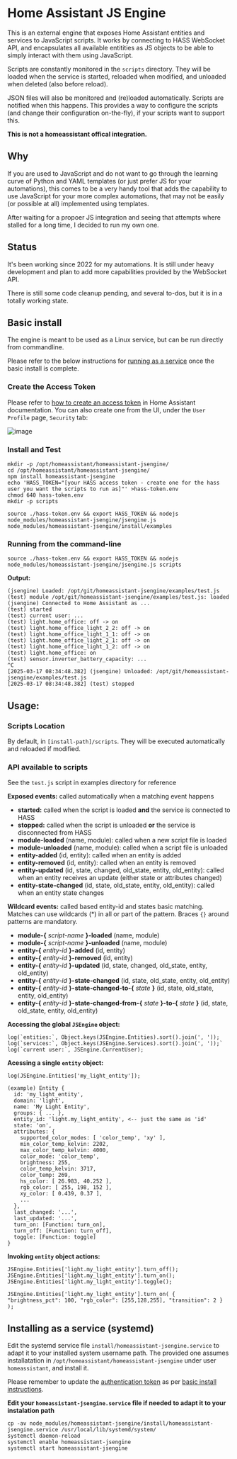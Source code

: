 # Home Assistant JS Engine
This is an external engine that exposes Home Assistant entities and services to JavaScript scripts. It works by connecting to HASS WebSocket API, and encapsulates all available entitities as JS objects to be able to simply interact with them using JavaScript.

Scripts are constantly monitored in the `scripts` directory. They will be loaded when the service is started, reloaded when modified, and unloaded when deleted (also before reload).

JSON files will also be monitored and (re)loaded automatically. Scripts are notified when this happens. This provides a way to configure the scripts (and change their configuration on-the-fly), if your scripts want to support this.

**This is not a homeassistant offical integration.**

## Why
If you are used to JavaScript and do not want to go through the learning curve of Python and YAML templates (or just prefer JS for your automations), this comes to be a very handy tool that adds the capability to use JavaScript for your more complex automations, that may not be easily (or possible at all) implemented using templates.

After waiting for a propoer JS integration and seeing that attempts where stalled for a long time, I decided to run my own one.

## Status
It's been working since 2022 for my automations. It is still under heavy development and plan to add more capabilities provided by the WebSocket API.

There is still some code cleanup pending, and several to-dos, but it is in a totally working state.

## Basic install

The engine is meant to be used as a Linux service, but can be run directly from commandline.

Please refer to the below instructions for [running as a service](https://github.com/puzzle-star/homeassistant-jsengine/tree/master?tab=readme-ov-file#installing-as-a-service-systemd) once the basic install is complete.

### Create the Access Token

Please refer to [how to create an access token](https://developers.home-assistant.io/docs/auth_api/#long-lived-access-token) in Home Assistant documentation. You can also create one from the UI, under the `User Profile` page, `Security` tab:

![image](https://github.com/user-attachments/assets/e1c0a3f6-f2aa-45ba-ba80-48d04176ef41)

### Install and Test
```
mkdir -p /opt/homeassistant/homeassistant-jsengine/
cd /opt/homeassistant/homeassistant-jsengine/
npm install homeassistant-jsengine
echo 'HASS_TOKEN="[your HASS access token - create one for the hass user you want the scripts to run as]"' >hass-token.env
chmod 640 hass-token.env
mkdir -p scripts

source ./hass-token.env && export HASS_TOKEN && nodejs node_modules/homeassistant-jsengine/jsengine.js node_modules/homeassistant-jsengine/install/examples
```

### Running from the command-line
```
source ./hass-token.env && export HASS_TOKEN && nodejs node_modules/homeassistant-jsengine/jsengine.js scripts
```

**Output:**
```
(jsengine) Loaded: /opt/git/homeassistant-jsengine/examples/test.js
(test) module /opt/git/homeassistant-jsengine/examples/test.js: loaded
(jsengine) Connected to Home Assistant as ...
(test) started
(test) current user: ...
(test) light.home_office: off -> on
(test) light.home_office_light_2_2: off -> on
(test) light.home_office_light_1_1: off -> on
(test) light.home_office_light_2_1: off -> on
(test) light.home_office_light_1_2: off -> on
(test) light.home_office: on
(test) sensor.inverter_battery_capacity: ...
^C
[2025-03-17 08:34:48.382] (jsengine) Unloaded: /opt/git/homeassistant-jsengine/examples/test.js
[2025-03-17 08:34:48.382] (test) stopped
```

## Usage: 

### Scripts Location

By default, in `[install-path]/scripts`. They will be executed automatically and reloaded if modified.

### API available to scripts

See the `test.js` script in examples directory for reference

**Exposed events:** called automatically when a matching event happens

- **started:** called when the script is loaded **and** the service is connected to HASS
- **stopped:** called when the script is unloaded **or** the service is disconnected from HASS
- **module-loaded** (name, module): called when a new script file is loaded
- **module-unloaded** (name, module): called when a script file is unloaded
- **entity-added** (id, entity): called when an entity is added
- **entity-removed** (id, entity): called when an entity is removed
- **entity-updated** (id, state, changed, old_state, entity, old_entity): called when an entity receives an update (either state or attributes changed)
- **entity-state-changed** (id, state, old_state, entity, old_entity): called when an entity state changes

**Wildcard events:** called based entity-id and states basic matching. Matches can use wildcards (*) in all or part of the pattern. Braces `{}` around patterns are mandatory.
- __module-{__ _script-name_ __}-loaded__ (name, module)
- __module-{__ _script-name_ __}-unloaded__ (name, module)
- __entity-{__ _entity-id_ __}-added__ (id, entity)
- __entity-{__ _entity-id_ __}-removed__ (id, entity)
- __entity-{__ _entity-id_ __}-updated__ (id, state, changed, old_state, entity, old_entity)
- __entity-{__ _entity-id_ __}-state-changed__ (id, state, old_state, entity, old_entity)
- __entity-{__ _entity-id_ __}-state-changed-to-{__ _state_ __}__ (id, state, old_state, entity, old_entity)
- __entity-{__ _entity-id_ __}-state-changed-from-{__ _state_ __}-to-{__ _state_ __}__ (id, state, old_state, entity, old_entity)

**Accessing the global `JSEngine` object:**
```
log(`entities:`, Object.keys(JSEngine.Entities).sort().join(', '));
log(`services:`, Object.keys(JSEngine.Services).sort().join(', '));`
log(`current user:`, JSEngine.CurrentUser);
```

**Acessing a single `entity` object:**
```
log(JSEngine.Entities['my_light_entity']);

(example) Entity {
  id: 'my_light_entity',
  domain: 'light',
  name: 'My Light Entity',
  groups: { ... },
  entity_id: 'light.my_light_entity', <-- just the same as 'id'
  state: 'on',
  attributes: {
    supported_color_modes: [ 'color_temp', 'xy' ],
    min_color_temp_kelvin: 2202,
    max_color_temp_kelvin: 4000,
    color_mode: 'color_temp',
    brightness: 255,
    color_temp_kelvin: 3717,
    color_temp: 269,
    hs_color: [ 26.983, 40.252 ],
    rgb_color: [ 255, 198, 152 ],
    xy_color: [ 0.439, 0.37 ],
    ...
  },
  last_changed: '...',
  last_updated: '...',
  turn_on: [Function: turn_on],
  turn_off: [Function: turn_off],
  toggle: [Function: toggle]
}
```

**Invoking `entity` object actions:**
```
JSEngine.Entities['light.my_light_entity'].turn_off();
JSEngine.Entities['light.my_light_entity'].turn_on();
JSEngine.Entities['light.my_light_entity'].toggle();

JSEngine.Entities['light.my_light_entity'].turn_on( { "brightness_pct": 100, "rgb_color": [255,128,255], "transition": 2 } );
```

## Installing as a service (systemd)

Edit the systemd service file `install/homeassistant-jsengine.service` to adapt it to your installed system username path. The provided one assumes installatation in `/opt/homeassistant/homeassistant-jsengine` under user `homeassistant`, and install it.

Please remember to update the [authentication token](https://developers.home-assistant.io/docs/auth_api/#long-lived-access-token) as per [basic install instructions](https://github.com/puzzle-star/homeassistant-jsengine/tree/master?tab=readme-ov-file#basic-install).

**Edit your `homeassistant-jsengine.service` file if needed to adapt it to your instalation path**

```
cp -av node_modules/homeassistant-jsengine/install/homeassistant-jsengine.service /usr/local/lib/systemd/system/
systemctl daemon-reload
systemctl enable homeassistant-jsengine
systemctl start homeassistant-jsengine
```




